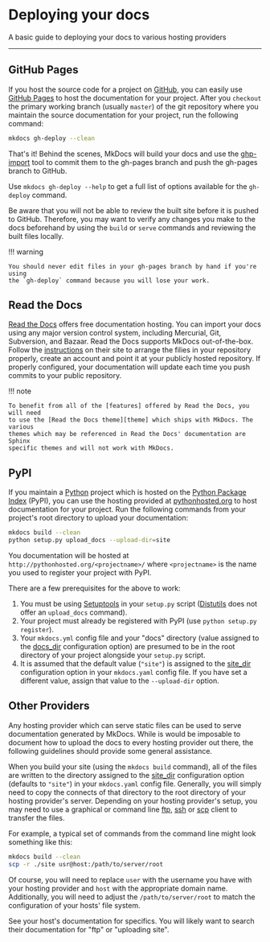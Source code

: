 # Deploying your docs

A basic guide to deploying your docs to various hosting providers

---

## GitHub Pages

If you host the source code for a project on [GitHub], you can easily use
[GitHub Pages] to host the documentation for your project. After you `checkout`
the primary working branch (usually `master`) of the git repository where you
maintain the source documentation for your project, run the following command:

```sh
mkdocs gh-deploy --clean
```

That's it! Behind the scenes, MkDocs will build your docs and use the [ghp-import]
tool to commit them to the gh-pages branch and push the gh-pages branch to
GitHub.

Use `mkdocs gh-deploy --help` to get a full list of options available for the
`gh-deploy` command.

Be aware that you will not be able to review the built site before it is pushed
to GitHub. Therefore, you may want to verify any changes you make to the docs
beforehand by using the `build` or `serve` commands and reviewing the built
files locally.

!!! warning

    You should never edit files in your gh-pages branch by hand if you're using
    the `gh-deploy` command because you will lose your work.



[GitHub]: https://github.com/
[GitHub Pages]: https://pages.github.com/
[ghp-import]: https://github.com/davisp/ghp-import

## Read the Docs

[Read the Docs][rtd] offers free documentation hosting. You can import your docs
using any major version control system, including Mercurial, Git, Subversion,
and Bazaar. Read the Docs supports MkDocs out-of-the-box. Follow the
[instructions] on their site to arrange the filies in your repository properly,
create an account and point it at your publicly hosted repository. If properly
configured, your documentation will update each time you push commits to your
public repository.

!!! note

    To benefit from all of the [features] offered by Read the Docs, you will need
    to use the [Read the Docs theme][theme] which ships with MkDocs. The various
    themes which may be referenced in Read the Docs' documentation are Sphinx
    specific themes and will not work with MkDocs.

[rtd]: https://readthedocs.org/
[instructions]: https://read-the-docs.readthedocs.org/en/latest/getting_started.html#in-markdown
[features]: http://read-the-docs.readthedocs.org/en/latest/features.html
[theme]: http://127.0.0.1:8000/user-guide/styling-your-docs/#read-the-docs

## PyPI

If you maintain a [Python] project which is hosted on the [Python Package
Index][PyPI] (PyPI), you can use the hosting provided at [pythonhosted.org] to
host documentation for your project. Run the following commands from your
project's root directory to upload your documentation:

```sh
mkdocs build --clean
python setup.py upload_docs --upload-dir=site  
```

You documentation will be hosted at `http://pythonhosted.org/<projectname>/`
where `<projectname>` is the name you used to register your project with PyPI.

There are a few prerequisites for the above to work:

1. You must be using [Setuptools] in your `setup.py` script ([Distutils] does not
offer an `upload_docs` command).
2. Your project must already be registered with PyPI (use `python setup.py register`).
3. Your `mkdocs.yml` config file and your "docs" directory (value assigned to
the [docs_dir] configuration option) are presumed to be in the root directory of
your project alongside your `setup.py` script.
4. It is assumed that the default value (`"site"`) is assigned to the [site_dir]
configuration option in your `mkdocs.yaml` config file. If you have set a
different value, assign that value to the `--upload-dir` option.

[Python]: http://www.python.org/
[PyPI]: https://pypi.python.org/pypi
[pythonhosted.org]: http://pythonhosted.org/
[Setuptools]: http://pythonhosted.org/setuptools/
[Distutils]: https://docs.python.org/2/distutils/
[docs_dir]: configuration.md#docs_dir
[site_dir]: configuration.md#site_dir

## Other Providers

Any hosting provider which can serve static files can be used to serve
documentation generated by MkDocs. While is would be imposable to document how
to upload the docs to every hosting provider out there, the following guidelines
should provide some general assistance.

When you build your site (using the `mkdocs build` command), all of the files
are written to the directory assigned to the [site_dir] configuration option
(defaults to `"site"`) in your `mkdocs.yaml` config file. Generally, you will
simply need to copy the connects of that directory to the root directory of your
hosting provider's server. Depending on your hosting provider's setup, you may
need to use a graphical or command line [ftp], [ssh] or [scp] client to transfer
the files.

For example, a typical set of commands from the command line might look
something like this:

```sh
mkdocs build --clean
scp -r ./site usr@host:/path/to/server/root
```

Of course, you will need to replace `user` with the username you have with your
hosting provider and `host` with the appropriate domain name. Additionally, you
will need to adjust the `/path/to/server/root` to match the configuration of
your hosts' file system. 

[ftp]: https://en.wikipedia.org/wiki/File_Transfer_Protocol
[ssh]: https://en.wikipedia.org/wiki/Secure_Shell
[scp]: https://en.wikipedia.org/wiki/Secure_copy

See your host's documentation for specifics. You will likely want to search
their documentation for "ftp" or "uploading site".


